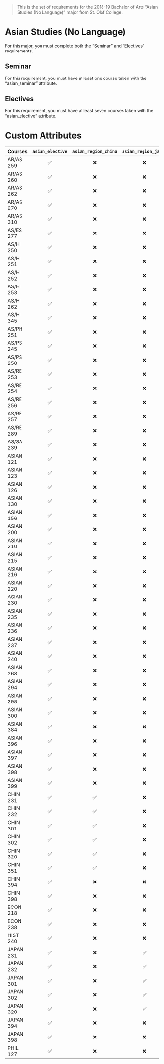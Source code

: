 > This is the set of requirements for the 2018-19 Bachelor of Arts “Asian Studies (No Language)” major from St. Olaf College.

# Asian Studies (No Language)
For this major, you must complete both the “Seminar” and “Electives” requirements.

## Seminar
For this requirement, you must have at least one course taken with the “asian_seminar” attribute.


## Electives
For this requirement, you must have at least seven courses taken with the “asian_elective” attribute.

# Custom Attributes

Courses | `asian_elective` | `asian_region_china` | `asian_region_japan` | `asian_seminar`
--- | :---: | :---: | :---: | :---:
AR/AS 259 | ✅ | ❌ | ❌ | ❌
AR/AS 260 | ✅ | ❌ | ❌ | ❌
AR/AS 262 | ✅ | ❌ | ❌ | ❌
AR/AS 270 | ✅ | ❌ | ❌ | ❌
AR/AS 310 | ✅ | ❌ | ❌ | ❌
AS/ES 277 | ✅ | ❌ | ❌ | ❌
AS/HI 250 | ✅ | ❌ | ❌ | ❌
AS/HI 251 | ✅ | ❌ | ❌ | ❌
AS/HI 252 | ✅ | ❌ | ❌ | ❌
AS/HI 253 | ✅ | ❌ | ❌ | ❌
AS/HI 262 | ✅ | ❌ | ❌ | ❌
AS/HI 345 | ✅ | ❌ | ❌ | ❌
AS/PH 251 | ✅ | ❌ | ❌ | ❌
AS/PS 245 | ✅ | ❌ | ❌ | ❌
AS/PS 250 | ✅ | ❌ | ❌ | ❌
AS/RE 253 | ✅ | ❌ | ❌ | ❌
AS/RE 254 | ✅ | ❌ | ❌ | ❌
AS/RE 256 | ✅ | ❌ | ❌ | ❌
AS/RE 257 | ✅ | ❌ | ❌ | ❌
AS/RE 289 | ✅ | ❌ | ❌ | ❌
AS/SA 239 | ✅ | ❌ | ❌ | ❌
ASIAN 121 | ✅ | ❌ | ❌ | ❌
ASIAN 123 | ✅ | ❌ | ❌ | ❌
ASIAN 126 | ✅ | ❌ | ❌ | ❌
ASIAN 130 | ✅ | ❌ | ❌ | ❌
ASIAN 156 | ✅ | ❌ | ❌ | ❌
ASIAN 200 | ✅ | ❌ | ❌ | ❌
ASIAN 210 | ✅ | ❌ | ❌ | ❌
ASIAN 215 | ✅ | ❌ | ❌ | ❌
ASIAN 216 | ✅ | ❌ | ❌ | ❌
ASIAN 220 | ✅ | ❌ | ❌ | ❌
ASIAN 230 | ✅ | ❌ | ❌ | ❌
ASIAN 235 | ✅ | ❌ | ❌ | ❌
ASIAN 236 | ✅ | ❌ | ❌ | ❌
ASIAN 237 | ✅ | ❌ | ❌ | ❌
ASIAN 240 | ✅ | ❌ | ❌ | ❌
ASIAN 268 | ✅ | ❌ | ❌ | ❌
ASIAN 294 | ✅ | ❌ | ❌ | ❌
ASIAN 298 | ✅ | ❌ | ❌ | ❌
ASIAN 300 | ✅ | ❌ | ❌ | ❌
ASIAN 384 | ✅ | ❌ | ❌ | ❌
ASIAN 396 | ✅ | ❌ | ❌ | ❌
ASIAN 397 | ✅ | ❌ | ❌ | ✅
ASIAN 398 | ✅ | ❌ | ❌ | ❌
ASIAN 399 | ✅ | ❌ | ❌ | ✅
CHIN 231 | ✅ | ✅ | ❌ | ❌
CHIN 232 | ✅ | ✅ | ❌ | ❌
CHIN 301 | ✅ | ✅ | ❌ | ❌
CHIN 302 | ✅ | ✅ | ❌ | ❌
CHIN 320 | ✅ | ✅ | ❌ | ❌
CHIN 351 | ✅ | ✅ | ❌ | ❌
CHIN 394 | ✅ | ❌ | ❌ | ❌
CHIN 398 | ✅ | ❌ | ❌ | ❌
ECON 218 | ✅ | ❌ | ❌ | ❌
ECON 238 | ✅ | ❌ | ❌ | ❌
HIST 240 | ✅ | ❌ | ❌ | ❌
JAPAN 231 | ✅ | ❌ | ✅ | ❌
JAPAN 232 | ✅ | ❌ | ✅ | ❌
JAPAN 301 | ✅ | ❌ | ✅ | ❌
JAPAN 302 | ✅ | ❌ | ✅ | ❌
JAPAN 320 | ✅ | ❌ | ✅ | ❌
JAPAN 394 | ✅ | ❌ | ❌ | ❌
JAPAN 398 | ✅ | ❌ | ❌ | ❌
PHIL 127 | ✅ | ❌ | ❌ | ❌

